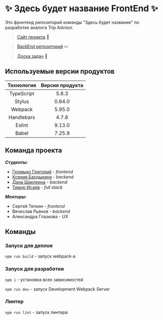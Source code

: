 #  :sparkles: Здесь будет название FrontEnd :sparkles:

Это фронтенд репозиторий команды "Здесь будет название" по разработке аналога Trip Advisor.

> [Сайт проекта](http://109.120.181.229/)
> :sunrise_over_mountains:

> [BackEnd репозиторий](https://github.com/go-park-mail-ru/2024_2_ThereWillBeName)
> :zzz:

> [Доска задач](https://therewillbename.yougile.com/team/c62d2a1babb3/TripAdvisor?lang=ru)
> :newspaper:


## Используемые версии продуктов

| Технология | Версия продукта |
|:----------------:|:----------------:|
| TypeScript | 5.6.3 |
| Stylus | 0.64.0 |
| Webpack | 5.95.0 |
| Handlebars | 4.7.8 |
| Eslint | 9.13.0 |
| Babel | 7.25.9 |

## Команда проекта

***Студенты:***
- [Громыко Григорий](https://github.com/SLDminor) - *frontend*
- [Ксения Бардыкина](https://github.com/mevain) - *backend*
- [Дана Шаклеина](https://github.com/AnnHarvard) - *backend*
- [Тимур Исаев](https://github.com/timurIsaevIY) - *full stack*

***Менторы:***

- Сергей Тяпкин - *frontend*
- Вячеслав Рьянов - *backend*
- Александра Глазкова - *UX*

## Команды
### Запуск для деплоя

`npm run build` - запуск webpack-а

### Запуск для разработки

`npm i` - установка всех зависимостей

`npm run dev` - запуск Development Webpack Server

### Линтер

`npm run lint` - запуск линтера
